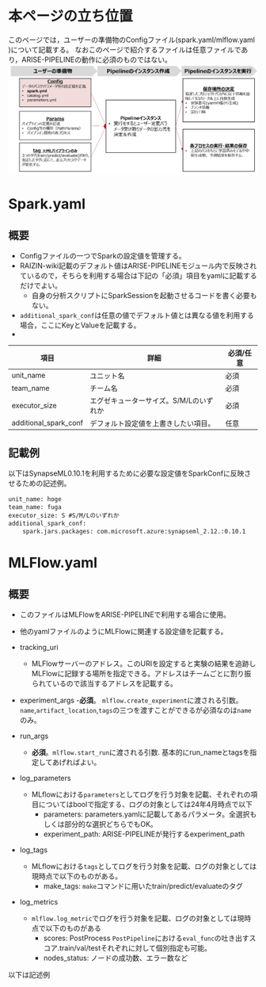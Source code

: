 # 本ページの立ち位置
このページでは，ユーザーの準備物のConfigファイル(spark.yaml/mlflow.yaml )について記載する。
なおこのページで紹介するファイルは任意ファイルであり，ARISE-PIPELINEの動作に必須のものではない。
![Configの立ち位置](config_spark_position.png)
# Spark.yaml
## 概要
- Configファイルの一つでSparkの設定値を管理する。
- RAIZIN-wiki記載のデフォルト値はARISE-PIPELINEモジュール内で反映されているので，そちらを利用する場合は下記の「必須」項目をyamlに記載するだけでよい。
  - 自身の分析スクリプトにSparkSessionを起動させるコードを書く必要もない。
- `additional_spark_conf`は任意の値でデフォルト値とは異なる値を利用する場合，ここにKeyとValueを記載する。
- 
| 項目 | 詳細 | 必須/任意
|-----|-----|-----|
| unit_name | ユニット名 | 必須|
| team_name | チーム名 |必須|
| executor_size |エグゼキューターサイズ。S/M/Lのいずれか|必須|
|additional_spark_conf|デフォルト設定値を上書きしたい項目。|任意|

## 記載例
以下はSynapseML0.10.1を利用するために必要な設定値をSparkConfに反映させるための記述例。
```
unit_name: hoge
team_name: fuga
executor_size: S #S/M/Lのいずれか
additional_spark_conf:
    spark.jars.packages: com.microsoft.azure:synapseml_2.12.:0.10.1
```
# MLFlow.yaml
## 概要
- このファイルはMLFlowをARISE-PIPELINEで利用する場合に使用。
- 他のyamlファイルのようにMLFlowに関連する設定値を記載する。


- tracking_uri
  - MLFlowサーバーのアドレス。このURIを設定すると実験の結果を追跡しMLFlowに記録する場所を指定できる。アドレスはチームごとに割り振られているので該当するアドレスを記載する。
- experiment_args 
  -**必須**。 `mlflow.create_experiment`に渡される引数。`name`,`artifact_location`,`tags`の三つを渡すことができるが必須なのは`name`のみ。 
- run_args
  - **必須**。`mlflow.start_run`に渡される引数. 基本的にrun_nameとtagsを指定してあげればよい。
- log_parameters
  - MLflowにおける`parameters`としてログを行う対象を記載、それぞれの項目についてはboolで指定する、ログの対象としては24年4月時点で以下
    - parameters: parameters.yamlに記載してあるパラメータ。全選択もしくは部分的な選択どちらでもOK。
    - experiment_path: ARISE-PIPELINEが発行するexperiment_path
- log_tags
  - MLflowにおける`tags`としてログを行う対象を記載、ログの対象としては現時点で以下のものがある。
    - make_tags: `make`コマンドに用いたtrain/predict/evaluateのタグ
- log_metrics
  - `mlflow.log_metric`でログを行う対象を記載、ログの対象としては現時点で以下のものがある
    - scores: PostProcess `PostPipeline`における`eval_func`の吐き出すスコア.train/val/testそれぞれに対して個別指定も可能。
    - nodes_status: ノードの成功数、エラー数など

以下は記述例
```


```